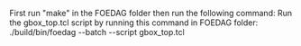 First run "make" in the FOEDAG folder then run the following command:
  Run the gbox_top.tcl script by running this command in FOEDAG folder: ./build/bin/foedag --batch --script gbox_top.tcl
